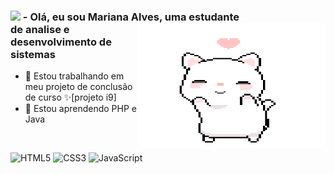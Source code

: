 ### <img src="https://github.com/TheDudeThatCode/TheDudeThatCode/blob/master/Assets/Earth.gif" width="24px"> - Olá, eu sou Mariana Alves, uma estudante <img align="right" alt="cat" src="2iFd.gif" height = 200 width = 300/> <br> de analise e desenvolvimento de sistemas 

- 🔭 Estou trabalhando em meu projeto de conclusão de curso ✨[projeto i9]
- 🌱 Estou aprendendo PHP e Java
<br>

![HTML5](https://img.shields.io/badge/-HTML5-white?style=for-the-badge&logo=html5&logoColor=E34F26)
![CSS3](https://img.shields.io/badge/-CSS3-white?style=for-the-badge&logo=css3&logoColor=1572B6) 
![JavaScript](https://img.shields.io/badge/-JavaScript-white?style=for-the-badge&logo=javascript&logoColor=F0DB4F)



<!--
**ventosincaos/ventosincaos** is a ✨ _special_ ✨ repository because its `README.md` (this file) appears on your GitHub profile.

![PHP](https://img.shields.io/badge/-PHP-white?style=for-the-badge&logo=php&logoColor=777BB3)
![Java](https://img.shields.io/badge/-JAVA-white?style=for-the-badge&logo=java&logoColor=f89820)

Here are some ideas to get you started:

- 🔭 I’m currently working on ...
- 🌱 I’m currently learning ...
- 👯 I’m looking to collaborate on ...
- 🤔 I’m looking for help with ...
- 💬 Ask me about ...
- 📫 How to reach me: ...
- 😄 Pronouns: ...
- ⚡ Fun fact: ...
-->
